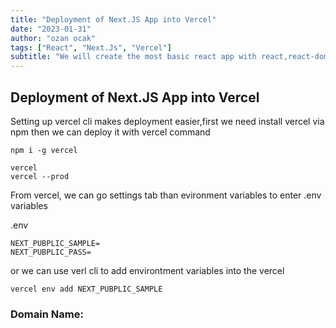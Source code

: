 ```yaml
---
title: "Deployment of Next.JS App into Vercel"
date: "2023-01-31"
author: "ozan ocak"
tags: ["React", "Next.Js", "Vercel"]
subtitle: "We will create the most basic react app with react,react-dom and babel libraries..."
---
```


## Deployment of Next.JS App into Vercel

Setting up vercel cli makes deployment easier,first we need install vercel via npm then
we can deploy it with vercel command

```console
npm i -g vercel

vercel
vercel --prod

```

From vercel, we can go settings tab than evironment variables to enter .env variables

.env

```console
NEXT_PUBPLIC_SAMPLE=
NEXT_PUBPLIC_PASS=
```

or we can use verl cli to add environtment variables into the vercel

```console
vercel env add NEXT_PUBPLIC_SAMPLE
```

### Domain Name:
